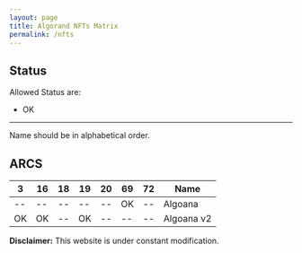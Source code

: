 ```yaml
---
layout: page
title: Algorand NFTs Matrix 
permalink: /nfts
---
```

## Status
Allowed Status are:
- OK
- --

Name should be in alphabetical order.

## ARCS

| 3  | 16 | 18 | 19 | 20 | 69 | 72 | Name |
| -- | -- | -- | -- | -- | -- | -- | ---- |
| -- | -- | -- | -- | -- | OK | -- | Algoana |
| OK | OK | -- | OK | -- | -- | -- | Algoana v2 |

**Disclaimer:** This website is under constant modification.
